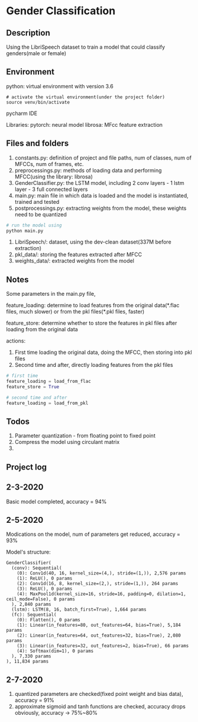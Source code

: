 # Gender Classification

## Description
Using the LibriSpeech dataset to train a model that could classify genders(male or female)

## Environment
python: virtual environment with version 3.6
```buildoutcfg
# activate the virtual environment(under the project folder)
source venv/bin/activate
```
pycharm IDE

Libraries:
pytorch: neural model
librosa: MFcc feature extraction
 
## Files and folders
1. constants.py: definition of project and file paths, num of classes, num of MFCCs, num of frames, etc.
2. preprocessings.py: methods of loading data and performing MFCC(using the library: librosa)
3. GenderClassifier.py: the LSTM model, including 2 conv layers - 1 lstm layer - 3 full connected layers
4. main.py: main file in which data is loaded and the model is instantiated, trained and tested
5. postprocessings.py: extracting weights from the model, these weights need to be quantized
```python
# run the model using
python main.py
```

1. LibriSpeech/: dataset, using the dev-clean dataset(337M before extraction)
2. pkl_data/: storing the features extracted after MFCC
3. weights_data/: extracted weights from the model

## Notes
Some parameters in the main.py file, 

feature_loading: determine to load features from the original data(\*.flac files, much slower) or from the pkl files(\*.pkl files, faster)

feature_store: determine whether to store the features in pkl files after loading from the original data

actions: 
1. First time loading the original data, doing the MFCC, then storing into pkl files
2. Second time and after, directly loading features from the pkl files
```python
# first time
feature_loading = load_from_flac
feature_store = True

# second time and after
feature_loading = load_from_pkl
```


## Todos
1. Parameter quantization - from floating point to fixed point
2. Compress the model using circulant matrix
3. 


## Project log

2-3-2020
---
Basic model completed, accuracy = 94%

2-5-2020
---
Modications on the model, num of parameters get reduced, accuracy = 93%

Model's structure:
```
GenderClassifier(
  (conv): Sequential(
    (0): Conv1d(40, 16, kernel_size=(4,), stride=(1,)), 2,576 params
    (1): ReLU(), 0 params
    (2): Conv1d(16, 8, kernel_size=(2,), stride=(1,)), 264 params
    (3): ReLU(), 0 params
    (4): MaxPool1d(kernel_size=16, stride=16, padding=0, dilation=1, ceil_mode=False), 0 params
  ), 2,840 params
  (lstm): LSTM(8, 16, batch_first=True), 1,664 params
  (fc): Sequential(
    (0): Flatten(), 0 params
    (1): Linear(in_features=80, out_features=64, bias=True), 5,184 params
    (2): Linear(in_features=64, out_features=32, bias=True), 2,080 params
    (3): Linear(in_features=32, out_features=2, bias=True), 66 params
    (4): Softmax(dim=1), 0 params
  ), 7,330 params
), 11,834 params
```

2-7-2020
---
1. quantized parameters are checked(fixed point weight and bias data), accuracy = 91%
2. approximate sigmoid and tanh functions are checked, accuracy drops obviously, accuracy -> 75%~80%